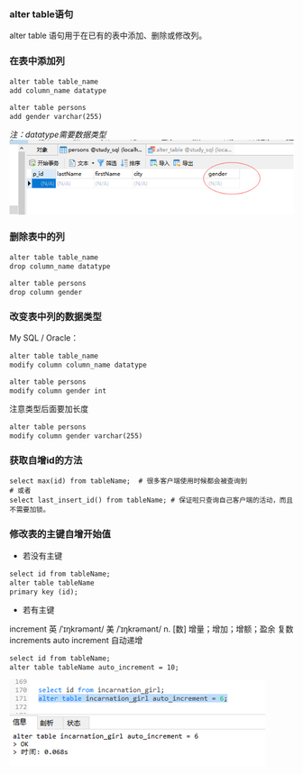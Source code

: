 ### alter table语句

alter table 语句用于在已有的表中添加、删除或修改列。

### 在表中添加列
```
alter table table_name
add column_name datatype
```

```
alter table persons
add gender varchar(255)
```
*注：datatype需要数据类型*
<img src='img/alter_add.png' />

### 删除表中的列
```
alter table table_name
drop column_name datatype
```

```
alter table persons
drop column gender
```

### 改变表中列的数据类型
My SQL / Oracle：
```
alter table table_name
modify column column_name datatype
```

```
alter table persons
modify column gender int
```
注意类型后面要加长度
```
alter table persons
modify column gender varchar(255)
```

### 获取自增id的方法

```
select max(id) from tableName;  # 很多客户端使用时候都会被查询到
# 或者
select last_insert_id() from tableName; # 保证啦只查询自己客户端的活动，而且不需要加锁。
```

### 修改表的主键自增开始值

* 若没有主键

```
select id from tableName;
alter table tableName
primary key (id);
```

* 若有主键

increment 英 /ˈɪŋkrəmənt/  美 /ˈɪŋkrəmənt/ n. [数] 增量；增加；增额；盈余 复数 increments
auto increment 自动递增

```
select id from tableName;
alter table tableName auto_increment = 10;
```
<img src='img/alter_auto_increment.png' />

